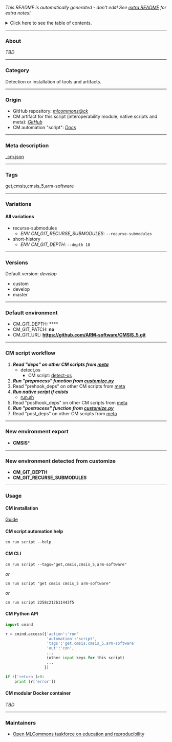 *This README is automatically generated - don't edit! See [extra README](README-extra.md) for extra notes!*

<details>
<summary>Click here to see the table of contents.</summary>

* [About](#about)
* [Category](#category)
* [Origin](#origin)
* [Meta description](#meta-description)
* [Tags](#tags)
* [Variations](#variations)
  * [ All variations](#all-variations)
* [Versions](#versions)
* [Default environment](#default-environment)
* [CM script workflow](#cm-script-workflow)
* [New environment export](#new-environment-export)
* [New environment detected from customize](#new-environment-detected-from-customize)
* [Usage](#usage)
  * [ CM installation](#cm-installation)
  * [ CM script automation help](#cm-script-automation-help)
  * [ CM CLI](#cm-cli)
  * [ CM Python API](#cm-python-api)
  * [ CM modular Docker container](#cm-modular-docker-container)
* [Maintainers](#maintainers)

</details>

___
### About

*TBD*
___
### Category

Detection or installation of tools and artifacts.
___
### Origin

* GitHub repository: *[mlcommons@ck](https://github.com/mlcommons/ck/tree/master/cm-mlops)*
* CM artifact for this script (interoperability module, native scripts and meta): *[GitHub](https://github.com/mlcommons/ck/tree/master/cm-mlops/script/get-cmsis_5)*
* CM automation "script": *[Docs](https://github.com/octoml/ck/blob/master/docs/list_of_automations.md#script)*

___
### Meta description
[_cm.json](_cm.json)

___
### Tags
get,cmsis,cmsis_5,arm-software

___
### Variations
#### All variations
* recurse-submodules
  - *ENV CM_GIT_RECURSE_SUBMODULES*: `--recurse-submodules`
* short-history
  - *ENV CM_GIT_DEPTH*: `--depth 10`
___
### Versions
Default version: *develop*

* custom
* develop
* master
___
### Default environment

* CM_GIT_DEPTH: ****
* CM_GIT_PATCH: **no**
* CM_GIT_URL: **https://github.com/ARM-software/CMSIS_5.git**
___
### CM script workflow

  1. ***Read "deps" on other CM scripts from [meta](https://github.com/mlcommons/ck/tree/master/cm-mlops/script/get-cmsis_5/_cm.json)***
     * detect,os
       - CM script: [detect-os](https://github.com/mlcommons/ck/tree/master/cm-mlops/script/detect-os)
  1. ***Run "preprocess" function from [customize.py](https://github.com/mlcommons/ck/tree/master/cm-mlops/script/get-cmsis_5/customize.py)***
  1. Read "prehook_deps" on other CM scripts from [meta](https://github.com/mlcommons/ck/tree/master/cm-mlops/script/get-cmsis_5/_cm.json)
  1. ***Run native script if exists***
     * [run.sh](https://github.com/mlcommons/ck/tree/master/cm-mlops/script/get-cmsis_5/run.sh)
  1. Read "posthook_deps" on other CM scripts from [meta](https://github.com/mlcommons/ck/tree/master/cm-mlops/script/get-cmsis_5/_cm.json)
  1. ***Run "postrocess" function from [customize.py](https://github.com/mlcommons/ck/tree/master/cm-mlops/script/get-cmsis_5/customize.py)***
  1. Read "post_deps" on other CM scripts from [meta](https://github.com/mlcommons/ck/tree/master/cm-mlops/script/get-cmsis_5/_cm.json)
___
### New environment export

* **CMSIS***
___
### New environment detected from customize

* **CM_GIT_DEPTH**
* **CM_GIT_RECURSE_SUBMODULES**
___
### Usage

#### CM installation
[Guide](https://github.com/mlcommons/ck/blob/master/docs/installation.md)

#### CM script automation help
```cm run script --help```

#### CM CLI
`cm run script --tags="get,cmsis,cmsis_5,arm-software"`

*or*

`cm run script "get cmsis cmsis_5 arm-software"`

*or*

`cm run script 2258c212b11443f5`

#### CM Python API

```python
import cmind

r = cmind.access({'action':'run'
                  'automation':'script',
                  'tags':'get,cmsis,cmsis_5,arm-software'
                  'out':'con',
                  ...
                  (other input keys for this script)
                  ...
                 })

if r['return']>0:
    print (r['error'])
```

#### CM modular Docker container
*TBD*
___
### Maintainers

* [Open MLCommons taskforce on education and reproducibility](https://github.com/mlcommons/ck/blob/master/docs/mlperf-education-workgroup.md)